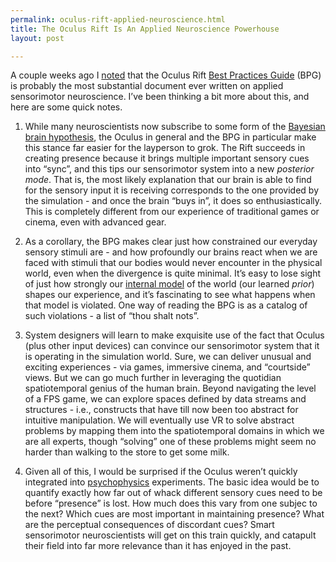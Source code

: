```yaml
---
permalink: oculus-rift-applied-neuroscience.html
title: The Oculus Rift Is An Applied Neuroscience Powerhouse
layout: post

---
```


A couple weeks ago I [noted](https://twitter.com/beaucronin/status/494313455281651712) that the Oculus Rift [Best Practices Guide](http://static.oculusvr.com/sdk-downloads/documents/OculusBestPractices.pdf) (BPG) is probably the most substantial document ever written on applied sensorimotor neuroscience. I’ve been thinking a bit more about this, and here are some quick notes.

1. While many neuroscientists now subscribe to some form of the [Bayesian brain hypothesis](https://www.youtube.com/watch?v=jgD8zWxaDu0), the Oculus in general and the BPG in particular make this stance far easier for the layperson to grok. The Rift succeeds in creating presence because it brings multiple important sensory cues into “sync”, and this tips our sensorimotor system into a new *posterior mode*. That is, the most likely explanation that our brain is able to find for the sensory input it is receiving corresponds to the one provided by the simulation - and once the brain “buys in”, it does so enthusiastically. This is completely different from our experience of traditional games or cinema, even with advanced gear.

2. As a corollary, the BPG makes clear just how constrained our everyday sensory stimuli are - and how profoundly our brains react when we are faced with stimuli that our bodies would never encounter in the physical world, even when the divergence is quite minimal. It’s easy to lose sight of just how strongly our [internal model](radar.oreilly.com/2014/07/in-search-of-a-model-for-modeling-intelligence.html) of the world (our learned *prior*) shapes our experience, and it’s fascinating to see what happens when that model is violated. One way of reading the BPG is as a catalog of such violations - a list of “thou shalt nots”.

3. System designers will learn to make exquisite use of the fact that Oculus (plus other input devices) can convince our sensorimotor system that it is operating in the simulation world. Sure, we can deliver unusual and exciting experiences - via games, immersive cinema, and “courtside” views. But we can go much further in leveraging the quotidian spatiotemporal genius of the human brain. Beyond navigating the level of a FPS game, we can explore spaces defined by data streams and structures - i.e., constructs that have till now been too abstract for intuitive manipulation. We will eventually use VR to solve abstract problems by mapping them into the spatiotemporal domains in which we are all experts, though “solving” one of these problems might seem no harder than walking to the store to get some milk.

4. Given all of this, I would be surprised if the Oculus weren’t quickly integrated into [psychophysics](http://en.wikipedia.org/wiki/Psychophysics) experiments. The basic idea would be to quantify exactly how far out of whack different sensory cues need to be before “presence” is lost. How much does this vary from one subjec to the next? Which cues are most important in maintaining presence? What are the perceptual consequences of discordant cues? Smart sensorimotor neuroscientists will get on this train quickly, and catapult their field into far more relevance than it has enjoyed in the past.